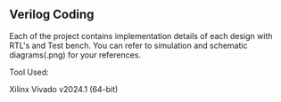 ## Verilog Coding
Each of the project contains implementation details of each design with RTL's and Test bench. You can refer to simulation and schematic diagrams(.png) for your references.

Tool Used:

Xilinx Vivado v2024.1 (64-bit)
